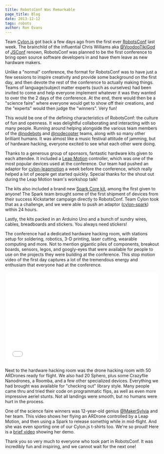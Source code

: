 ```yaml
---
title: RobotsConf Was Remarkable
page_title: Blog
date: 2013-12-12
tags: robots
author: Ron Evans
---
```


Team <a href="http://cylonjs.com/" target="blank">Cylon.js</a> got back a few days ago from the first ever <a href="http://www.robotsconf.com/" target="blank">RobotsConf</a> last week. The brainchild of the influential Chris Williams aka <a href="https://twitter.com/voodootikigod" target="blank">@VoodooTikiGod</a> of <a href="http://www.jsconf.com/" target="blank">JSConf</a> renown, RobotsConf was planned to be the first conference to bring open source software developers in and have them leave as new hardware makers.

Unlike a "normal" conference, the format for RobotsConf was to have just a few sessions to inspire creativity and provide some background on the first day, and then devote the rest of the conference to actually making things. Teams of language/subject matter experts (such as ourselves) had been invited to come and help everyone implement whatever it was they wanted to over the the 2 days of the conference. At the end, there would then be a "science faire" where everyone would get to show off their creations, and the "experts" would then judge the "winners". Very fun!

This would be one of the defining characteristics of RobotsConf: the culture of fun and openness. It was delightful collaborating and interacting with so many people. Running around helping alongside the various team members of the <a href="https://twitter.com/nodebots" target="blank">@nodebots</a> and <a href="https://twitter.com/nodecopter" target="blank">@nodecopter</a> teams, along with so many other brilliant humans. It was almost like a music festival attitude of jamming, but of hardware hacking, everyone excited to see what each other were doing.

Thanks to a generous group of sponsors, fantastic hardware kits given to each attendee. It included a <a href="http://leapmotion.com/" target="blank">Leap Motion</a> controller, which was one of the most popular devices used at the conference. Our team had pushed an adaptor for <a href="http://leapmotion.com/" target="blank">cylon-leapmotion</a> a week before the conference, which really helped a lot of people get started quickly. Special thanks for the shout out during the Leap Motion team's workshop talk!

The kits also included a brand new <a href="http://spark.io/" target="blank">Spark Core kit</a>, among the first given to anyone! The Spark team brought some of the first shipment of devices from their success Kickstarter campaign directly to RobotsConf. Team Cylon took that as a challenge, and we were able to push an adaptor (<a href="https://github.com/hybridgroup/cylon-spark" target="blank">cylon-spark</a>) within 24 hours. 

Lastly, the kits packed in an Arduino Uno and a bunch of sundry wires, cables, breadboards and stickers. You always need stickers!

The conference had a dedicated hardware hacking room, with stations setup for soldering, robotics, 3-D printing, laser cutting, wearable computing and more. Not to mention gigantic piles of components, breakout boards, sensors, legos, and googly-eyes that were available for people to use on the projects they were building at the conference. This stop motion video of the first day captures a lot of the tremendous energy and enthusiam that everyone had at the conference.

<iframe width="100%" height="300px" src="//www.youtube.com/embed/xNyxqfTGXOo" frameborder="0" allowfullscreen></iframe>

Next to the hardware hacking room was the drone hacking room with 50 ARDrones ready for flight. We also had 20 Sphero, plus some Crazyflie Nanodrones, a Roomba, and a few other specialized devices. Everything we had brought was available for "checking out" library style. Many people came thru and tried their code on programmatic flips, as well as even more impressive aeriel stunts. Not all landings were smooth, but no humans were hurt in the process.

One of the science faire winners was 12-year-old genius <a href="https://twitter.com/MakerSylvia" target="blank">@MakerSylvia</a> and her team. This video shows her flying an ARDrone controlled by a Leap Motion, and then using a Spark to release somethig while in mid-flight. And she was even sporting one of our Cylon.js t-shirts too. We're so proud! Here is a <a href="http://instagram.com/p/hoqO_dho-u/#" target="blank">brief video</a> showing her demo.

Thank you so very much to everyone who took part in RobotsConf. It was incredibly fun and inspiring, and we cannot wait for the next one!
